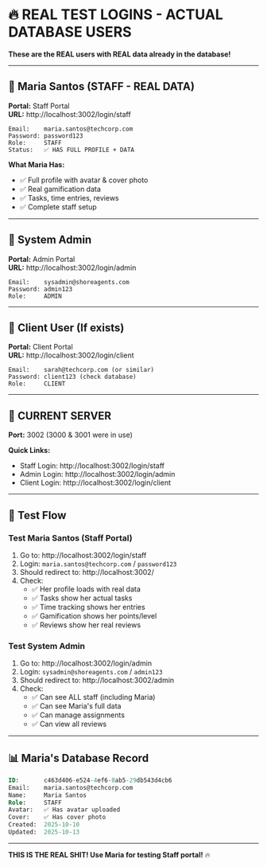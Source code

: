 # 🔥 REAL TEST LOGINS - ACTUAL DATABASE USERS

**These are the REAL users with REAL data already in the database!**

---

## 👥 Maria Santos (STAFF - REAL DATA)

**Portal:** Staff Portal  
**URL:** http://localhost:3002/login/staff

```
Email:    maria.santos@techcorp.com
Password: password123
Role:     STAFF
Status:   ✅ HAS FULL PROFILE + DATA
```

**What Maria Has:**
- ✅ Full profile with avatar & cover photo
- ✅ Real gamification data
- ✅ Tasks, time entries, reviews
- ✅ Complete staff setup

---

## 🔧 System Admin

**Portal:** Admin Portal  
**URL:** http://localhost:3002/login/admin

```
Email:    sysadmin@shoreagents.com
Password: admin123
Role:     ADMIN
```

---

## 🏢 Client User (If exists)

**Portal:** Client Portal  
**URL:** http://localhost:3002/login/client

```
Email:    sarah@techcorp.com (or similar)
Password: client123 (check database)
Role:     CLIENT
```

---

## 🚀 CURRENT SERVER

**Port:** 3002 (3000 & 3001 were in use)

**Quick Links:**
- Staff Login: http://localhost:3002/login/staff
- Admin Login: http://localhost:3002/login/admin
- Client Login: http://localhost:3002/login/client

---

## 🧪 Test Flow

### Test Maria Santos (Staff Portal)

1. Go to: http://localhost:3002/login/staff
2. Login: `maria.santos@techcorp.com` / `password123`
3. Should redirect to: http://localhost:3002/
4. Check:
   - ✅ Her profile loads with real data
   - ✅ Tasks show her actual tasks
   - ✅ Time tracking shows her entries
   - ✅ Gamification shows her points/level
   - ✅ Reviews show her real reviews

### Test System Admin

1. Go to: http://localhost:3002/login/admin
2. Login: `sysadmin@shoreagents.com` / `admin123`
3. Should redirect to: http://localhost:3002/admin
4. Check:
   - ✅ Can see ALL staff (including Maria)
   - ✅ Can see Maria's full data
   - ✅ Can manage assignments
   - ✅ Can view all reviews

---

## 📊 Maria's Database Record

```sql
ID:       c463d406-e524-4ef6-8ab5-29db543d4cb6
Email:    maria.santos@techcorp.com
Name:     Maria Santos
Role:     STAFF
Avatar:   ✅ Has avatar uploaded
Cover:    ✅ Has cover photo
Created:  2025-10-10
Updated:  2025-10-13
```

---

**THIS IS THE REAL SHIT! Use Maria for testing Staff portal!** 🔥

